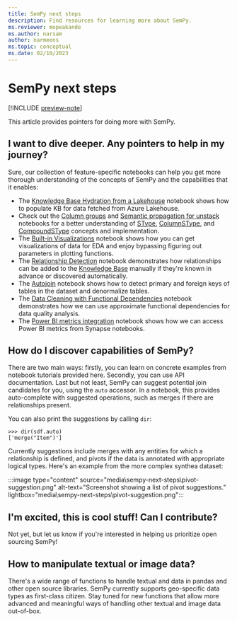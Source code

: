 ```yaml
---
title: SemPy next steps
description: Find resources for learning more about SemPy.
ms.reviewer: mopeakande
ms.author: narsam
author: narmeens
ms.topic: conceptual
ms.date: 02/10/2023
---
```


# SemPy next steps

[!INCLUDE [preview-note](../includes/preview-note.md)]

This article provides pointers for doing more with SemPy.

## I want to dive deeper. Any pointers to help in my journey?

Sure, our collection of feature-specific notebooks can help you get more thorough understanding of the concepts of SemPy and the capabilities that it enables:

- The [Knowledge Base Hydration from a Lakehouse](sempy-kb-hydration-lakehouse.md) notebook shows how to populate KB for data fetched from Azure Lakehouse.
- Check out the [Column groups](sempy-column-groups.md) and [Semantic propagation for unstack](sempy-unstack-semantic-propagation.md) notebooks for a better understanding of [SType](sempy-glossary.md#stype), [ColumnSType](sempy-glossary.md#columnstype), and [CompoundSType](sempy-glossary.md#compoundstype) concepts and implementation.
- The [Built-in Visualizations](sempy-built-in-visualizations.md) notebook shows how you can get visualizations of data for EDA and enjoy bypassing figuring out parameters in plotting functions.
- The [Relationship Detection](sempy-relationship-detection.md) notebook demonstrates how relationships can be added to the [Knowledge Base](sempy-glossary.md#knowledge-base) manually if they're known in advance or discovered automatically.
- The [Autojoin](sempy-autojoin.md) notebook shows how to detect primary and foreign keys of tables in the dataset and denormalize tables.
- The [Data Cleaning with Functional Dependencies](sempy-data-cleaning.md) notebook demonstrates how we can use approximate functional dependencies for data quality analysis.
- The [Power BI metrics integration](sempy-powerbi-metrics.md) notebook shows how we can access Power BI metrics from Synapse notebooks.
  
## How do I discover capabilities of SemPy?

There are two main ways: firstly, you can learn  on concrete examples from notebook tutorials provided here. Secondly, you can use API documentation. Last but not least, SemPy can suggest potential join candidates for you, using the `auto` accessor. In a notebook, this provides auto-complete with suggested operations, such as merges if there are relationships present.

You can also print the suggestions by calling `dir`:

```
>>> dir(sdf.auto)
['merge("Item")']
```

Currently suggestions include merges with any entities for which a relationship is defined, and pivots if the data is annotated with appropriate logical types. Here's an example from the more complex synthea dataset:

:::image type="content" source="media\sempy-next-steps\pivot-suggestion.png" alt-text="Screenshot showing a list of pivot suggestions." lightbox="media\sempy-next-steps\pivot-suggestion.png":::

## I'm excited, this is cool stuff! Can I contribute?

Not yet, but let us know if you're interested in helping us prioritize open sourcing SemPy!

## How to manipulate textual or image data?

There's a wide range of functions to handle textual and data in pandas and other open source libraries. SemPy currently supports geo-specific data types as first-class citizen. Stay tuned for new functions that allow more advanced and meaningful ways of handling other textual and image data out-of-box.
